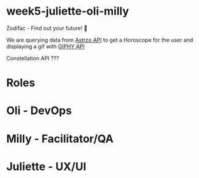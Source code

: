 # week5-juliette-oli-milly
Zodifac - Find out your future! :crystal_ball:

We are querying data from [Astrzo API](https://rapidapi.com/sameer.kumar/api/aztro) to get a Horoscope for the user and displaying a gif with [GIPHY API](https://giphy.com/)

Constellation API ???

# Roles

# Oli - DevOps
# Milly - Facilitator/QA
# Juliette - UX/UI
